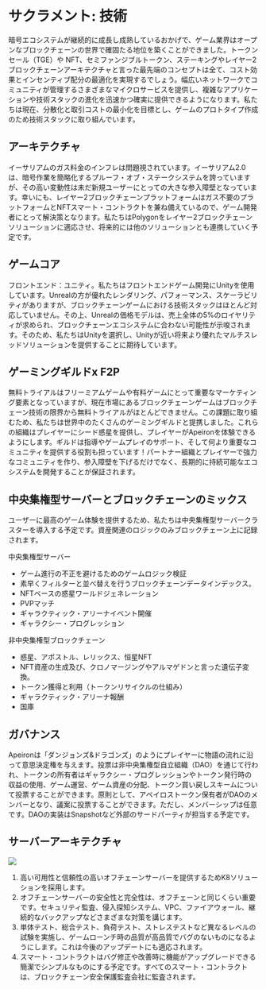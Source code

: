 # サクラメント: 技術

暗号エコシステムが継続的に成長し成熟しているおかげで、ゲーム業界はオープンなブロックチェーンの世界で確固たる地位を築くことができました。トークンセール（TGE）や NFT、セミファンジブルトークン、ステーキングやレイヤー2ブロックチェーンアーキテクチャと言った最先端のコンセプトは全て、コスト効果とインセンティブ配分の最適化を実現するでしょう。幅広いネットワークでコミュニティが管理するさまざまなマイクロサービスを提供し、複雑なアプリケーションや技術スタックの進化を迅速かつ確実に提供できるようになります。私たちは現在、分散化と取引コストの最小化を目標とし、ゲームのプロトタイプ作成のため技術スタックに取り組んでいます。

## アーキテクチャ&#x20;

イーサリアムのガス料金のインフレは問題視されています。イーサリアム2.0は、暗号作業を簡略化するプルーフ・オブ・ステークシステムを誇っていますが、その高い変動性は未だ新規ユーザーにとっての大きな参入障壁となっています。幸いにも、レイヤー2ブロックチェーンプラットフォームはガス不要のプラットフォームとNFTスマート・コントラクトを兼ね備えているので、ゲーム開発者にとって解決策となります。私たちはPolygonをレイヤー2ブロックチェーンソリューションに適応させ、将来的には他のソリューションとも連携していく予定です。

## ゲームコア&#x20;

フロントエンド：ユニティ。私たちはフロントエンドゲーム開発にUnityを使用しています。Unrealの方が優れたレンダリング、パフォーマンス、スケーラビリティがありますが、ブロックチェーンゲームにおける技術スタックはほとんど対応していません。その上、Unrealの価格モデルは、売上全体の5%のロイヤリティが求められ、ブロックチェーンエコシステムに合わない可能性が示唆されます。そのため、私たちはUnityを選択し、Unityが近い将来より優れたマルチスレッドソリューションを提供することに期待しています。

## ゲーミングギルドx F2P

無料トライアルはフリーミアムゲームや有料ゲームにとって重要なマーケティング要素となっていますが、現在市場にあるブロックチェーンゲームはブロックチェーン技術の限界から無料トライアルがほとんどできません。この課題に取り組むため、私たちは世界中のたくさんのゲーミングギルドと提携しました。これらの組織はプレイヤーにシード惑星を提供し、プレイヤーがApeironを体験できるようにします。ギルドは指導やゲームプレイのサポート、そして何より重要なコミュニティを提供する役割も担っています！パートナー組織とプレイヤーで強力なコミュニティを作り、参入障壁を下げるだけでなく、長期的に持続可能なエコシステムを開発することが保証されます。

## 中央集権型サーバーとブロックチェーンのミックス

ユーザーに最高のゲーム体験を提供するため、私たちは中央集権型サーバークラスターを導入する予定です。資産関連のロジックのみブロックチェーン上に記録されます。

中央集権型サーバー

* ゲーム進行の不正を避けるためのゲームロジック検証
* 素早くフィルターと並べ替えを行うブロックチェーンデータインデックス。
* NFTベースの惑星ワールドジェネレーション
* PVPマッチ
* ギャラクティック・アリーナイベント開催
* ギャラクシー・プログレッション

非中央集権型ブロックチェーン

* 惑星、アポストル、レリックス、恒星NFT
* NFT資産の生成及び、クロノマージングやアルマゲドンと言った遺伝子変換。
* トークン獲得と利用（トークンリサイクルの仕組み）
* ギャラクティック・アリーナ報酬
* 国庫

## ガバナンス

Apeironは「ダンジョンズ&ドラゴンズ」のようにプレイヤーに物語の流れに沿って意思決定権を与えます。投票は非中央集権型自立組織（DAO）を通じて行われ、トークンの所有者はギャラクシー・プログレッションやトークン発行時の収益の使用、ゲーム運営、ゲーム資産の分配、トークン買い戻しスキームについて投票することができます。原則として、アペイロストークン保有者がDAOのメンバーとなり、議案に投票することができます。ただし、メンバーシップは任意です。DAOの実装はSnapshotなど外部のサードパーティが担当する予定です。



## サーバーアーキテクチャ

![](../../.gitbook/assets/Technology\_server\_architecture-JP.drawio.png)

1. 高い可用性と信頼性の高いオフチェーンサーバーを提供するためK8ソリューションを採用します。&#x20;
2. オフチェーンサーバーの安全性と完全性は、オフチェーンと同じくらい重要です。セキュリティ監査、侵入探知システム、VPC、ファイアウォール、継続的なバックアップなどさまざまな対策を講じます。
3. 単体テスト、総合テスト、負荷テスト、ストレステストなど異なるレベルの試験を実施し、ゲームローンチ時の品質が高品質でバグのないものになるようにします。これは今後のアップデートにも適応されます。
4. スマート・コントラクトはバグ修正や改善時に機能がアップグレードできる簡潔でシンプルなものにする予定です。すべてのスマート・コントラクトは、ブロックチェーン安全保護監査会社に監査されます。
